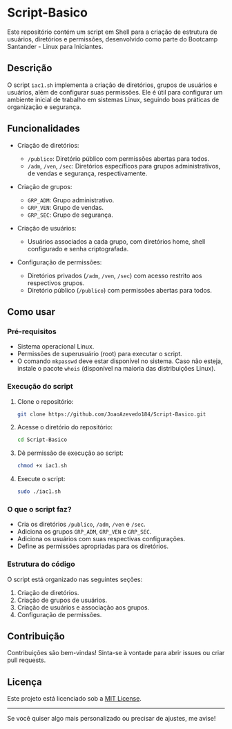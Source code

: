 # Script-Basico

Este repositório contém um script em Shell para a criação de estrutura de usuários, diretórios e permissões, desenvolvido como parte do Bootcamp Santander - Linux para Iniciantes.

## Descrição

O script `iac1.sh` implementa a criação de diretórios, grupos de usuários e usuários, além de configurar suas permissões. Ele é útil para configurar um ambiente inicial de trabalho em sistemas Linux, seguindo boas práticas de organização e segurança.

## Funcionalidades

- Criação de diretórios:
  - `/publico`: Diretório público com permissões abertas para todos.
  - `/adm`, `/ven`, `/sec`: Diretórios específicos para grupos administrativos, de vendas e segurança, respectivamente.

- Criação de grupos:
  - `GRP_ADM`: Grupo administrativo.
  - `GRP_VEN`: Grupo de vendas.
  - `GRP_SEC`: Grupo de segurança.

- Criação de usuários:
  - Usuários associados a cada grupo, com diretórios home, shell configurado e senha criptografada.

- Configuração de permissões:
  - Diretórios privados (`/adm`, `/ven`, `/sec`) com acesso restrito aos respectivos grupos.
  - Diretório público (`/publico`) com permissões abertas para todos.

## Como usar

### Pré-requisitos

- Sistema operacional Linux.
- Permissões de superusuário (root) para executar o script.
- O comando `mkpasswd` deve estar disponível no sistema. Caso não esteja, instale o pacote `whois` (disponível na maioria das distribuições Linux).

### Execução do script

1. Clone o repositório:
   ```bash
   git clone https://github.com/JoaoAzevedo184/Script-Basico.git
   ```
2. Acesse o diretório do repositório:
   ```bash
   cd Script-Basico
   ```
3. Dê permissão de execução ao script:
   ```bash
   chmod +x iac1.sh
   ```
4. Execute o script:
   ```bash
   sudo ./iac1.sh
   ```

### O que o script faz?

- Cria os diretórios `/publico`, `/adm`, `/ven` e `/sec`.
- Adiciona os grupos `GRP_ADM`, `GRP_VEN` e `GRP_SEC`.
- Adiciona os usuários com suas respectivas configurações.
- Define as permissões apropriadas para os diretórios.

### Estrutura do código

O script está organizado nas seguintes seções:
1. Criação de diretórios.
2. Criação de grupos de usuários.
3. Criação de usuários e associação aos grupos.
4. Configuração de permissões.

## Contribuição

Contribuições são bem-vindas! Sinta-se à vontade para abrir issues ou criar pull requests.

## Licença

Este projeto está licenciado sob a [MIT License](LICENSE).

---

Se você quiser algo mais personalizado ou precisar de ajustes, me avise!
